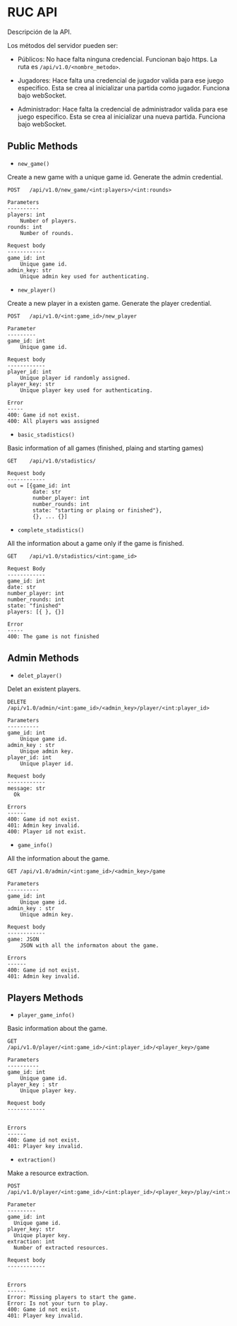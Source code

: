# RUC API

Descripción de la API.

Los métodos del servidor pueden ser:
* Públicos: No hace falta ninguna credencial. Funcionan bajo https.
  La ruta es `/api/v1.0/<nombre_metodo>`.

* Jugadores: Hace falta una credencial de jugador valida para ese juego especifico. Esta se crea al inicializar una partida como jugador.
  Funciona bajo webSocket.

* Administrador: Hace falta la credencial de administrador valida para ese juego especifico. Esta se crea al inicializar una nueva partida.
  Funciona bajo webSocket.


## Public Methods

* `new_game()`

Create a new game with a unique game id. Generate the admin credential.

	POST   /api/v1.0/new_game/<int:players>/<int:rounds>

	Parameters
    ----------
    players: int
		Number of players.
    rounds: int
		Number of rounds.

    Request body
    ------------
    game_id: int
		Unique game id.
	admin_key: str
		Unique admin key used for authenticating.


* `new_player()`

Create a new player in a existen game. Generate the player credential.

	POST   /api/v1.0/<int:game_id>/new_player

	Parameter
    ---------
    game_id: int
		Unique game id.
	
    Request body
    ------------
    player_id: int
		Unique player id randomly assigned.
	player_key: str
		Unique player key used for authenticating.
	
	Error
	-----
	400: Game id not exist.
	400: All players was assigned


* `basic_stadistics()`

Basic information of all games (finished, plaing and starting games)

	GET    /api/v1.0/stadistics/

	Request body
	------------
	out = [{game_id: int
		    date: str
		    number_player: int
	        number_rounds: int
		    state: "starting or plaing or finished"},
			{}, ... {}]


* `complete_stadistics()`

All the information about a game only if the game is finished.

	GET    /api/v1.0/stadistics/<int:game_id>

	Request Body
	------------
	game_id: int
	date: str
	number_player: int
	number_rounds: int
	state: "finished"
	players: [{ }, {}]

	Error
	-----
	400: The game is not finished


## Admin Methods

* `delet_player()`

Delet an existent players.

	DELETE /api/v1.0/admin/<int:game_id>/<admin_key>/player/<int:player_id>
	
	Parameters
    ----------
    game_id: int
		Unique game id.
	admin_key : str
		Unique admin key.
    player_id: int
		Unique player id.

    Request body
    ------------
	message: str
	  Ok

	Errors
	------
	400: Game id not exist.
	401: Admin key invalid.
	400: Player id not exist.


* `game_info()`

All the information about the game.

	GET /api/v1.0/admin/<int:game_id>/<admin_key>/game

	Parameters
    ----------
    game_id: int
		Unique game id.
	admin_key : str
		Unique admin key.

	Request body
	------------
	game: JSON
		JSON with all the informaton about the game.

	Errors
	------
	400: Game id not exist.
	401: Admin key invalid.


## Players Methods

* `player_game_info()`

Basic information about the game.

	GET    /api/v1.0/player/<int:game_id>/<int:player_id>/<player_key>/game

	Parameters
	----------
	game_id: int
		Unique game id.
	player_key : str
		Unique player key.

	Request body
	------------


	Errors
	------
	400: Game id not exist.
	401: Player key invalid.


* `extraction()`

Make a resource extraction.

	POST   /api/v1.0/player/<int:game_id>/<int:player_id>/<player_key>/play/<int:extraction>

	Parameter
    ---------
    game_id: int
      Unique game id.
    player_key: str
      Unique player key.
    extraction: int
      Number of extracted resources.

	Request body
	------------


	Errors
	------
	Error: Missing players to start the game.
	Error: Is not your turn to play.
	400: Game id not exist.
	401: Player key invalid.


